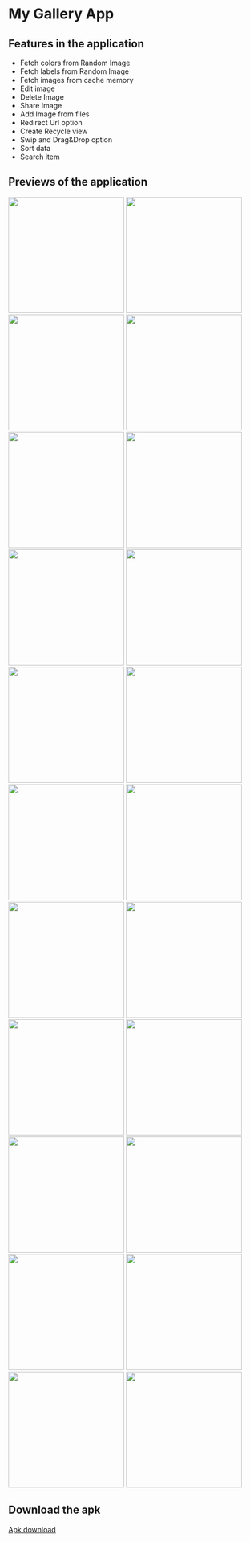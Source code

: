 # My Gallery App


## Features in the application
- Fetch colors from Random Image
- Fetch labels from Random Image
- Fetch images from cache memory
- Edit image
- Delete Image
- Share Image
- Add Image from files
- Redirect Url option
- Create Recycle view
- Swip and Drag&Drop option
- Sort data 
- Search item

## Previews of the application

<img title="" src="https://github.com/abhishek123-bit/CDN/blob/main/Gallery%20App/1.png?raw=true" alt="" width="231"> <img title="" src="https://github.com/abhishek123-bit/CDN/blob/main/Gallery%20App/2.png?raw=true" alt="" width="231"> 
<img title="" src="https://github.com/abhishek123-bit/CDN/blob/main/Gallery%20App/3.png?raw=true" alt="" width="231"> <img title="" src="https://github.com/abhishek123-bit/CDN/blob/main/Gallery%20App/4.png?raw=true" alt="" width="231"> 
<img title="" src="https://github.com/abhishek123-bit/CDN/blob/main/Gallery%20App/5.png?raw=true" alt="" width="231"> <img title="" src="https://github.com/abhishek123-bit/CDN/blob/main/Gallery%20App/6.png?raw=true" alt="" width="231"> 
<img title="" src="https://github.com/abhishek123-bit/CDN/blob/main/Gallery%20App/7.png?raw=true" alt="" width="231"> <img title="" src="https://github.com/abhishek123-bit/CDN/blob/main/Gallery%20App/8.png?raw=true" alt="" width="231"> 
<img title="" src="https://github.com/abhishek123-bit/CDN/blob/main/Gallery%20App/9.png?raw=true" alt="" width="231"> <img title="" src="https://github.com/abhishek123-bit/CDN/blob/main/Gallery%20App/10.png?raw=true" alt="" width="231"> 
<img title="" src="https://github.com/abhishek123-bit/CDN/blob/main/Gallery%20App/11.png?raw=true" alt="" width="231"> <img title="" src="https://github.com/abhishek123-bit/CDN/blob/main/Gallery%20App/12.png?raw=true" alt="" width="231"> 
<img title="" src="https://github.com/abhishek123-bit/CDN/blob/main/Gallery%20App/13.png?raw=true" alt="" width="231"> <img title="" src="https://github.com/abhishek123-bit/CDN/blob/main/Gallery%20App/14.png?raw=true" alt="" width="231"> 
<img title="" src="https://github.com/abhishek123-bit/CDN/blob/main/Gallery%20App/15.png?raw=true" alt="" width="231"> <img title="" src="https://github.com/abhishek123-bit/CDN/blob/main/Gallery%20App/16.png?raw=true" alt="" width="231"> 
<img title="" src="https://github.com/abhishek123-bit/CDN/blob/main/Gallery%20App/17.png?raw=true" alt="" width="231"> <img title="" src="https://github.com/abhishek123-bit/CDN/blob/main/Gallery%20App/18.png?raw=true" alt="" width="231"> 
<img title="" src="https://github.com/abhishek123-bit/CDN/blob/main/Gallery%20App/19.png?raw=true" alt="" width="231"> <img title="" src="https://github.com/abhishek123-bit/CDN/blob/main/Gallery%20App/20.png?raw=true" alt="" width="231"> 
<img title="" src="https://github.com/abhishek123-bit/CDN/blob/main/Gallery%20App/21.png?raw=true" alt="" width="231"> <img title="" src="https://github.com/abhishek123-bit/CDN/blob/main/Gallery%20App/22.png?raw=true" alt="" width="231"> 

## Download the apk

[Apk download](https://github.com/abhishek123-bit/Gallery-App/releases/download/0.0.1/app-debug.apk)
